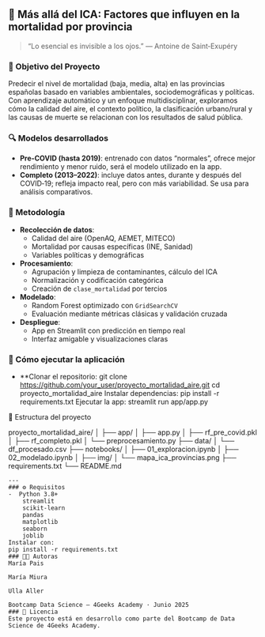 ## 🔬 Más allá del ICA: Factores que influyen en la mortalidad por provincia

> “Lo esencial es invisible a los ojos.” — Antoine de Saint‑Exupéry

### 🎯 Objetivo del Proyecto  
Predecir el nivel de mortalidad (baja, media, alta) en las provincias españolas basado en variables ambientales, sociodemográficas y políticas.  
Con aprendizaje automático y un enfoque multidisciplinar, exploramos cómo la calidad del aire, el contexto político, la clasificación urbano/rural y las causas de muerte se relacionan con los resultados de salud pública.

### 🔍 Modelos desarrollados  
- **Pre‑COVID (hasta 2019)**: entrenado con datos “normales”, ofrece mejor rendimiento y menor ruido, será el modelo utilizado en la app.  
- **Completo (2013–2022)**: incluye datos antes, durante y después del COVID‑19; refleja impacto real, pero con más variabilidad. Se usa para análisis comparativos.

### 🧠 Metodología  
- **Recolección de datos**:  
  - Calidad del aire (OpenAQ, AEMET, MITECO)  
  - Mortalidad por causas específicas (INE, Sanidad)  
  - Variables políticas y demográficas  
- **Procesamiento**:  
  - Agrupación y limpieza de contaminantes, cálculo del ICA  
  - Normalización y codificación categórica  
  - Creación de `clase_mortalidad` por tercios  
- **Modelado**:  
  - Random Forest optimizado con `GridSearchCV`  
  - Evaluación mediante métricas clásicas y validación cruzada  
- **Despliegue**:  
  - App en Streamlit con predicción en tiempo real  
  - Interfaz amigable y visualizaciones claras

### 🚀 Cómo ejecutar la aplicación  
- **Clonar el repositorio:
    git clone https://github.com/your_user/proyecto_mortalidad_aire.git
    cd proyecto_mortalidad_aire
    Instalar dependencias:
    pip install -r requirements.txt
    Ejecutar la app:
    streamlit run app/app.py

📂 Estructura del proyecto

proyecto_mortalidad_aire/
│
├── app/
│   ├── app.py
│   ├── rf_pre_covid.pkl
│   ├── rf_completo.pkl
│   └── preprocesamiento.py
├── data/
│   └── df_procesado.csv
├── notebooks/
│   ├── 01_exploracion.ipynb
│   ├── 02_modelado.ipynb
│
├── img/
│   └── mapa_ica_provincias.png
├── requirements.txt
└── README.md
```
---
### ⚙️ Requisitos
-  Python 3.8+
    streamlit
    scikit-learn
    pandas
    matplotlib
    seaborn
    joblib
Instalar con:
pip install -r requirements.txt
### 👩‍💻 Autoras
María Pais

María Miura

Ulla Aller

Bootcamp Data Science – 4Geeks Academy · Junio 2025
### 📄 Licencia
Este proyecto está en desarrollo como parte del Bootcamp de Data Science de 4Geeks Academy.
